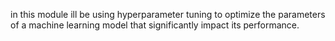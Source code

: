 in this module ill be using hyperparameter tuning to optimize the parameters of a machine learning model that significantly impact its performance.